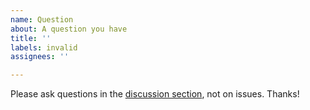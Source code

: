 ```yaml
---
name: Question
about: A question you have
title: ''
labels: invalid
assignees: ''

---
```


Please ask questions in the [discussion section](https://github.com/MolotovCherry/virtual-display-rs/discussions), not on issues. Thanks!
